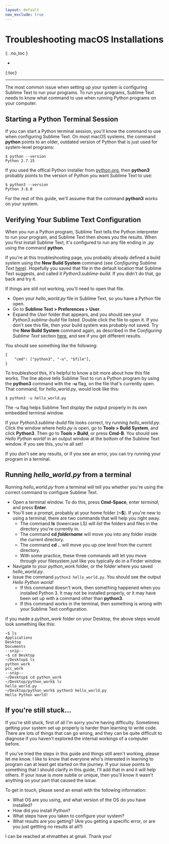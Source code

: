 ```yaml
---
layout: default
nav_exclude: true
---
```


# Troubleshooting macOS Installations
{: .no_toc }

* 
{:toc}

---

The most common issue when setting up your system is configuring Sublime Text to run your programs. To run your programs, Sublime Text needs to know what command to use when running Python programs on your computer.

## Starting a Python Terminal Session

If you can start a Python terminal session, you'll know the command to use when configuring Sublime Text. On most macOS systems, the command **python** points to an older, outdated version of Python that is just used for system-level programs:

```
$ python --version
Python 2.7.15
```

If you used the offical Python installer from [python.org](https://python.org/), then **python3** probably points to the version of Python you want Sublime Text to use:

```
$ python3 --version
Python 3.8.0
```

For the rest of this guide, we'll assume that the command **python3** works on your system.

## Verifying Your Sublime Text Configuration

When you run a Python program, Sublime Text tells the Python interpreter to run your program, and Sublime Text then shows you the results. When you first install Sublime Text, it's configured to run any file ending in *.py* using the command **python**.

If you're at this troubleshooting page, you probably already defined a build system using the **New Build System** command (see *Configuring Sublime Text* [here](../macos/#configuring-sublime-text)). Hopefully you saved that file in the default location that Sublime Text suggests, and called it *Python3.sublime-build*. If you didn't do that, go back and try it.

If things are still not working, you'll need to open that file.

- Open your *hello_world.py* file in Sublime Text, so you have a Python file open.
- Go to **Sublime Text > Preferences > User**.
- Expand the *User* folder that appears, and you should see your *Python3.sublime-build* file listed. Double click the file to open it. If you don't see this file, then your build system was probably not saved. Try the **New Build System** command again, as described in the *Configuring Sublime Text* section [here](../macos/#configuring-sublime-text), and see if you get different results.

You should see something like the following:

```
{
    "cmd": ["python3", "-u", "$file"],
}
```

To troubleshoot this, it's helpful to know a bit more about how this file works. The line above tells Sublime Text to run a Python program by using the **python3** command with the **-u** flag, on the file that's currently open. That command, for *hello_world.py*, would look like this:

```
$ python3 -u hello_world.py
```

The -u flag helps Sublime Text display the output properly in its own embedded terminal window.

If your *Python3.sublime-build* file looks correct, try running *hello_world.py*. Click the window where *hello.py* is open, go to **Tools > Build System**, and click **Python3**. Then go to **Tools > Build**, or press **Cmd-B**. You should see *Hello Python world!* in an output window at the bottom of the Sublime Text window. If you see this, you're all set!

If you don't see any results, or if you see an error, you can try running your program in a terminal.

## Running *hello_world.py* from a terminal

Running *hello_world.py* from a terminal will tell you whether you're using the correct command to configure Sublime Text.

- Open a terminal window. To do this, press **Cmd-Space**, enter *terminal*, and press **Enter**.
- You'll see a prompt, probably at your home folder (**~$**). If you're new to using a terminal, there are two commands that will help you right away.
    - The command **ls** (lowercase LS) will *list* the folders and files in the directory you're currently in.
    - The command **cd *foldername*** will move you into any folder inside the current directory.
    - The command **cd ..** will move you up one level from the current directory.
  - With some practice, these three commands will let you move through your filesystem just like you typically do in a Finder window.
- Navigate to your *python_work* folder, or the folder where you saved *hello_world.py*.
- Issue the command `python3 hello_world.py`. You should see the output *Hello Python world!*
  - If this command doesn't work, then something happened when you installed Python 3. It may not be installed properly, or it may have been set up with a command other than **python3**.
  - If this command works in the terminal, then something is wrong with your Sublime Text configuration.

If you made a *python_work* folder on your Desktop, the above steps would look something like this:

```
~$ ls
Applications
Desktop
Documents
--snip--
~$ cd Desktop
~/Desktop$ ls
python_work
pcc_work
--snip--
~/Desktop$ cd python_work
~/Desktop/python_work$ ls
hello_world.py
~/Desktop/python_work$ python3 hello_world.py
Hello Python world!
```

## If you're still stuck...

If you're still stuck, first of all I'm sorry you're having difficulty. Sometimes getting your system set up properly is harder than learning to write code. There are lots of things that can go wrong, and they can be quite difficult to diagnose if you haven't explored the internal workings of a computer before.

If you've tried the steps in this guide and things still aren't working, please let me know. I like to know that everyone who's interested in learning to program can at least get started on the journey. If your issue points to something that I should clarify in this guide, I'll add that in and it will help others. If your issue is more subtle or unique, then you'll know it wasn't anything on your part that caused the issue.

To get in touch, please send an email with the following information:
- What OS are you using, and what version of the OS do you have installed?
- How did you install Python?
- What steps have you taken to configure your system?
- What results are you getting? (Are you getting a specific error, or are you just gettting no results at all?)

I can be reached at ehmatthes at gmail. Thank you!










